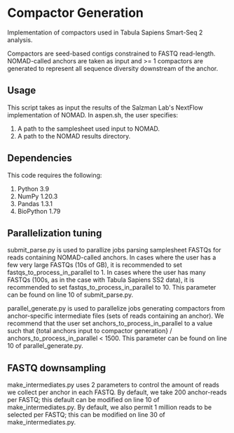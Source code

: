 # Compactor Generation
Implementation of compactors used in Tabula Sapiens Smart-Seq 2 analysis. 

Compactors are seed-based contigs constrained to FASTQ read-length. NOMAD-called anchors are taken as input and >= 1 compactors are generated to represent all sequence diversity downstream of the anchor.


## Usage

This script takes as input the results of the Salzman Lab's NextFlow implementation of NOMAD. In aspen.sh, the user specifies:
1. A path to the samplesheet used input to NOMAD.
2. A path to the NOMAD results directory.

## Dependencies

This code requires the following: 
1. Python 3.9
2. NumPy 1.20.3
3. Pandas 1.3.1 
4. BioPython 1.79


## Parallelization tuning

submit_parse.py is used to parallize jobs parsing samplesheet FASTQs for reads containing NOMAD-called anchors. In cases where the user has a few very large FASTQs (10s of GB), it is recommended to set fastqs_to_process_in_parallel to 1. In cases where the user has many FASTQs (100s, as in the case with Tabula Sapiens SS2 data), it is recommended to set fastqs_to_process_in_parallel to 10. This parameter can be found on line 10 of submit_parse.py. 

parallel_generate.py is used to parallelize jobs generating compactors from anchor-specific intermediate files (sets of reads containing an anchor). We recommend that the user set anchors_to_process_in_parallel to a value such that  {total anchors input to compactor generation} /  anchors_to_process_in_parallel < 1500. This parameter can be found on line 10 of parallel_generate.py. 

## FASTQ downsampling

make_intermediates.py uses 2 parameters to control the amount of reads we collect per anchor in each FASTQ. By default, we take 200 anchor-reads per FASTQ; this default can be modified on line 10 of make_intermediates.py. By default, we also permit 1 million reads to be selected per FASTQ; this can be modified on line 30 of make_intermediates.py. 
